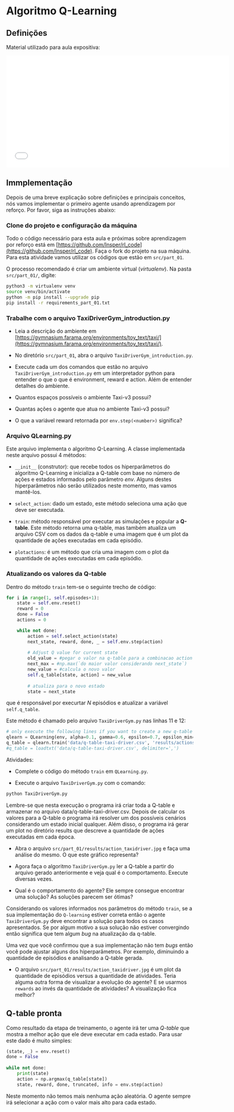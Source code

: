 # Algoritmo Q-Learning
    
## Definições

Material utilizado para aula expositiva: 

<embed src="../../referencias/06_rl/reinforcementLearning.pdf" type="application/pdf" width="600" height="300">

## Immplementação

Depois de uma breve explicação sobre definições e principais conceitos, nós vamos implementar o primeiro agente usando aprendizagem por reforço. Por favor, siga as instruções abaixo:

### Clone do projeto e configuração da máquina

Todo o código necessário para esta aula e próximas sobre aprendizagem por reforço está em [https://github.com/Insper/rl_code](https://github.com/Insper/rl_code). Faça o fork do projeto na sua máquina. Para esta atividade vamos utilizar os códigos que estão em `src/part_01`.

O processo recomendado é criar um ambiente virtual (*virtualenv*). Na pasta `src/part_01/`, digite: 

````bash
python3 -m virtualenv venv
source venv/bin/activate
python -m pip install --upgrade pip
pip install -r requirements_part_01.txt
````

### Trabalhe com o arquivo TaxiDriverGym_introduction.py

* Leia a descrição do ambiente em [https://gymnasium.farama.org/environments/toy_text/taxi/](https://gymnasium.farama.org/environments/toy_text/taxi/).

* No diretório `src/part_01`, abra o arquivo `TaxiDriverGym_introduction.py`.

* Execute cada um dos comandos que estão no arquivo `TaxiDriverGym_introduction.py` em um interpretador python para entender o que o que é environment, reward e action. Além de entender detalhes do ambiente. 

* Quantos espaços possíveis o ambiente Taxi-v3 possui? 

* Quantas ações o agente que atua no ambiente Taxi-v3 possui? 

* O que a variável reward retornada por `env.step(<number>)` significa? 

### Arquivo QLearning.py

Este arquivo implementa o algoritmo Q-Learning. A classe implementada neste arquivo possui 4 métodos: 

* `__init__` (construtor): que recebe todos os hiperparâmetros do algoritmo Q-Learning e inicializa a Q-table com base no número de ações e estados informados pelo parâmetro *env*. Alguns destes hiperparâmetros não serão utilizados neste momento, mas vamos mantê-los. 

* `select_action`: dado um estado, este método seleciona uma ação que deve ser executada. 

* `train`: método responsável por executar as simulações e popular a **Q-table**. Este método retorna uma q-table, mas também atualiza um arquivo CSV com os dados da q-table e uma imagem que é um plot da quantidade de ações executadas em cada episódio. 

* `plotactions`: é um método que cria uma imagem com o plot da quantidade de ações executadas em cada episódio. 

### Atualizando os valores da Q-table

Dentro do método `train` tem-se o seguinte trecho de código: 

````python
for i in range(1, self.episodes+1):
    state = self.env.reset()
    reward = 0
    done = False
    actions = 0

    while not done:
        action = self.select_action(state)
        next_state, reward, done, _ = self.env.step(action) 
        
        # Adjust Q value for current state
        old_value = #pegar o valor na q-table para a combinacao action e state
        next_max = #np.max(`do maior valor considerando next_state`)
        new_value = #calcula o novo valor
        self.q_table[state, action] = new_value
                
        # atualiza para o novo estado
        state = next_state
````

que é responsável por execurtar *N* episódios e atualizar a variável `self.q_table`. 

Este método é chamado pelo arquivo `TaxiDriverGym.py` nas linhas 11 e 12:

````python
# only execute the following lines if you want to create a new q-table
qlearn = QLearning(env, alpha=0.1, gamma=0.6, epsilon=0.7, epsilon_min=0.05, epsilon_dec=0.99, episodes=100000)
q_table = qlearn.train('data/q-table-taxi-driver.csv', 'results/actions_taxidriver')
#q_table = loadtxt('data/q-table-taxi-driver.csv', delimiter=',')
````

Atividades: 

* Complete o código do método `train` em `QLearning.py`. 

* Execute o arquivo `TaxiDriverGym.py` com o comando:

````bash
python TaxiDriverGym.py
````

Lembre-se que nesta execução o programa irá criar toda a Q-table e armazenar no arquivo data/q-table-taxi-driver.csv. Depois de calcular os valores para a Q-table o programa irá resolver um dos possíveis cenários considerando um estado inicial qualquer. Além disso, o programa irá gerar um plot no diretório results que descreve a quantidade de ações executadas em cada época. 

* Abra o arquivo `src/part_01/results/action_taxidriver.jpg` e faça uma análise do mesmo. O que este gráfico representa?

* Agora faça o algoritmo `TaxiDriverGym.py` ler a Q-table a partir do arquivo gerado anteriormente e veja qual é o comportamento. Execute diversas vezes.

* Qual é o comportamento do agente? Ele sempre consegue encontrar uma solução? As soluções parecem ser ótimas?  

Considerando os valores informados nos parâmetros do método `train`, se a sua implementação do `Q-learning` estiver correta então o agente `TaxiDriverGym.py` deve encontrar a solução para todos os casos apresentados. Se por algum motivo a sua solução não estiver convergindo então significa que tem algum *bug* na atualização da q-table. 

Uma vez que você confirmou que a sua implementação não tem *bugs* então você pode ajustar alguns dos hiperparâmetros. Por exemplo, diminuindo a quantidade de episódios e analisando a Q-table gerada. 

* O arquivo `src/part_01/results/action_taxidriver.jpg` é um plot da quantidade de episódios versus a quantidade de atividades. Teria alguma outra forma de visualizar a evolução do agente? E se usarmos `rewards` ao invés da quantidade de atividades? A visualização fica melhor? 

## Q-table pronta

Como resultado da etapa de treinamento, o agente irá ter uma *Q-table* que mostra a melhor ação que ele deve executar em cada estado. Para usar este dado é muito simples:  

```python
(state, _) = env.reset()
done = False
    
while not done:
    print(state)
    action = np.argmax(q_table[state])
    state, reward, done, truncated, info = env.step(action)
```

Neste momento não temos mais nenhuma ação aleatória. O agente sempre irá selecionar a ação com o valor mais alto para cada estado. 
